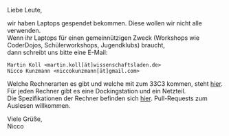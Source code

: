 Liebe Leute,

wir haben Laptops gespendet bekommen. Diese wollen wir nicht alle verwenden.  
Wenn ihr Laptops für einen gemeinnützigen Zweck (Workshops wie CoderDojos, Schülerworkshops, Jugendklubs) braucht,  
dann schreibt uns bitte eine E-Mail:  
```
Martin Koll <martin.koll[ät]wissenschaftsladen.de>
Nicco Kunzmann <niccokunzmann[ät]gmail.com>
```
Welche Rechnerarten es gibt und welche mit zum 33C3 kommen, steht [hier](https://docs.google.com/spreadsheets/d/1MwHkcKxjHGylC-i2yZSJG4C3ArF9gULsz4ngwA866ig/edit?usp=sharing). Für jeden Rechner gibt es eine Dockingstation und ein Netzteil.  
Die Spezifikationen der Rechner befinden sich [hier](https://github.com/CoderDojoPotsdam/inventarisierung). Pull-Requests zum Auslesen willkommen.  

Viele Grüße,  
Nicco
